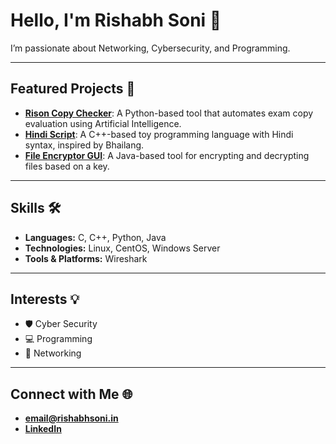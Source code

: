 # Hello, I'm Rishabh Soni 👋  

I’m passionate about Networking, Cybersecurity, and Programming.

---

## Featured Projects 🚀  
- **[Rison Copy Checker](https://github.com/rishb0/Rison-Copy-Checker)**: A Python-based tool that automates exam copy evaluation using Artificial Intelligence.  
- **[Hindi Script](https://github.com/rishb0/Hindi-Script)**: A C++-based toy programming language with Hindi syntax, inspired by Bhailang.  
- **[File Encryptor GUI](https://github.com/rishb0/File-Encryptor-GUI)**: A Java-based tool for encrypting and decrypting files based on a key.  

---

## Skills 🛠️  
- **Languages:** C, C++, Python, Java  
- **Technologies:** Linux, CentOS, Windows Server  
- **Tools & Platforms:** Wireshark  

---

## Interests 💡  
- 🛡️ Cyber Security  
- 💻 Programming  
- 🌟 Networking  

---

## Connect with Me 🌐  
- **email@rishabhsoni.in**
- **[LinkedIn](https://www.linkedin.com/in/rishb0)**  

